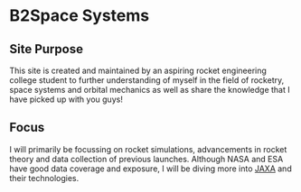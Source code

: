# B2Space Systems

## Site Purpose
This site is created and maintained by an aspiring rocket engineering college student to further understanding of myself in the field of rocketry, space systems and orbital mechanics as well as share the knowledge that I have picked up with you guys!

## Focus
I will primarily be focussing on rocket simulations, advancements in rocket theory and data collection of previous launches. Although NASA and ESA have good data coverage and exposure, I will be diving more into [JAXA](https://global.jaxa.jp/) and their technologies.
